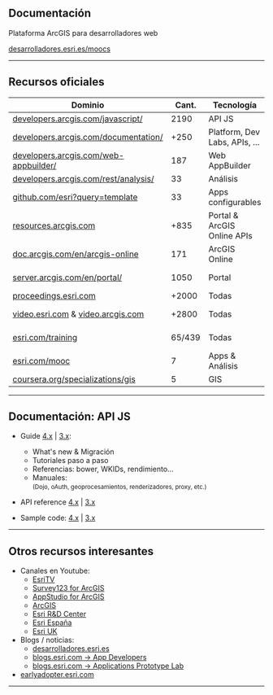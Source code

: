 <!-- .slide: class="title" -->

## Documentación
Plataforma ArcGIS para desarrolladores web

[desarrolladores.esri.es/moocs](http://desarrolladores.esri.es/moocs)

---

<!-- .slide: class="section" -->
## Recursos oficiales
<small>

Dominio|Cant.|Tecnología|Formato|Perfil
---|---|---|---|---
[developers.arcgis.com/javascript/](https://developers.arcgis.com/javascript/)|2190|API JS|Texto|Dev
[developers.arcgis.com/documentation/](https://developers.arcgis.com/documentation/)|+250|Platform, Dev Labs, APIs, ... |Texto|Dev
[developers.arcgis.com/web-appbuilder/](https://developers.arcgis.com/web-appbuilder/)|187|Web AppBuilder|Texto|Dev
[developers.arcgis.com/rest/analysis/](https://developers.arcgis.com/rest/analysis/)|33|Análisis|Texto|Dev
[github.com/esri?query=template](https://github.com/esri?utf8=%E2%9C%93&query=template)|33|Apps configurables|Texto|Dev
[resources.arcgis.com](http://resources.arcgis.com/en/help/arcgis-rest-api/#/The_ArcGIS_REST_API/02r300000054000000/)|+835|Portal & ArcGIS Online APIs|Texto|Dev & Devops
[doc.arcgis.com/en/arcgis-online](http://doc.arcgis.com/en/arcgis-online)|171|ArcGIS Online|Texto|Tec
[server.arcgis.com/en/portal/](http://server.arcgis.com/en/portal/)|1050|Portal|Texto|Tec & DevOps
[proceedings.esri.com](http://proceedings.esri.com/library/userconf/index.html)|+2000|Todas|Slides|Todos
[video.esri.com](http://video.arcgis.com/) & [video.arcgis.com](http://video.arcgis.com/)|+2800|Todas|Vídeos|Dev & Tec
[esri.com/training](http://www.esri.com/training/main)|65/439|Todas|Vídeos|Dev & Tec
[esri.com/mooc](http://www.esri.com/mooc)|7|Apps & Análisis|MOOC|Tec
[coursera.org/specializations/gis](https://www.coursera.org/specializations/gis)|5|GIS|MOOC|Tec

</small>

---

<!-- .slide: class="section" -->
## Documentación: API JS
* Guide [4.x](https://developers.arcgis.com/javascript/latest/guide/index.html) | [3.x](https://developers.arcgis.com/javascript/3/jshelp/):
  * What's new & Migración
  * Tutoriales paso a paso
  * Referencias: bower, WKIDs, rendimiento...
  * Manuales:<br>
    <small>(Dojo, oAuth, geoprocesamientos, renderizadores, proxy, etc.)</small>
* API reference [4.x](https://developers.arcgis.com/javascript/latest/api-reference/index.html) | [3.x](https://developers.arcgis.com/javascript/3/jsapi/)

* Sample code: [4.x](https://developers.arcgis.com/javascript/latest/sample-code/index.html) | [3.x](https://developers.arcgis.com/javascript/3/jssamples/)


---

<!-- .slide: class="section" -->
## Otros recursos interesantes
* Canales en Youtube:
  * [EsriTV](https://www.youtube.com/user/esritv)
  * [Survey123 for ArcGIS](https://www.youtube.com/channel/UCaRjIJ0LR3ab_qVFribcT2A)
  * [AppStudio for ArcGIS](https://www.youtube.com/channel/UCaDpuQi3gcd5YD9KW-_jsQg)
  * [ArcGIS](https://www.youtube.com/channel/UCgGDPs8cte-VLJbgpaK4GPw)
  * [Esri R&D Center](https://www.youtube.com/user/esripdx)
  * [Esri España](https://www.youtube.com/user/esriSpainTV/videos)
  * [Esri UK](https://www.youtube.com/user/ESRIUK1/playlists)
* Blogs / noticias:
  * [desarrolladores.esri.es](http://desarrolladores.esri.es/)
  * [blogs.esri.com -> App Developers](http://blogs.esri.com/esri/arcgis/category/subject-app-developers/)
  * [blogs.esri.com -> Applications Prototype Lab](https://blogs.esri.com/esri/apl/)
* [earlyadopter.esri.com](https://earlyadopter.esri.com)

---


<!-- .slide: class="end" -->
